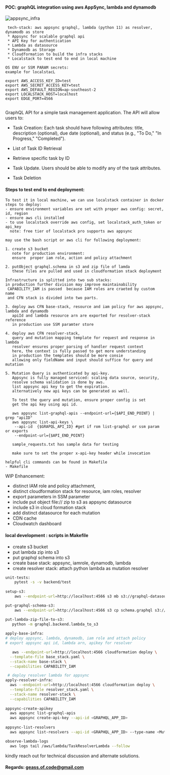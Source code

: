 #### POC: graphQL integration using aws AppSync, lambda and dynamodb


![appsync_infra](https://github.com/user-attachments/assets/24f707e8-5f39-4baa-8741-e827cebde96d)


```
 tech-stack: aws appsync graphql, lambda (python 11) as resolver, dynamodb as store
 * Appsync for scalable graphql api
 * API Key for authentication
 * Lambda as datasource 
 * Dynamodb as Storage
 * Cloudformation to build the infra stacks
 * Localstack to test end to end in local machine
 
OS ENV or SSM PARAM secrets:
example for localstacL

export AWS_ACCESS_KEY_ID=test
export AWS_SECRET_ACCESS_KEY=test
export AWS_DEFAULT_REGION=ap-southeast-2
export LOCALSTACK_HOST=localhost
export EDGE_PORT=4566
 
```

GraphQL API for a simple task management application. 
The API will allow users to:
* Task Creation: 
  Each task should have following attributes: 
  title, description (optional), due date (optional), 
  and status (e.g., "To Do," "In Progress," "Completed").

* List of Task ID Retrieval 

* Retrieve specific task by ID

* Task Update. Users should be able to modify any of the task attributes.

* Task Deletion

####  Steps to test end to end deployment:
```
To test it in local machine, we can use localstack container in docker 
steps to deploy:
- ensure environment variables are set with proper aws config: secret, id, region
- ensure aws cli installed
- to use localstack override aws config, set localstack_auth_token or api_key
  note: free tier of localstack pro supports aws appsync

may use the bash script or aws cli for following deployment: 

1. create s3 bucket 
   note for production environment:
   ensure  proper iam role, action and policy attachment 
     
2. putObject graphql.schema in s3 and zip file of lamda
   these files are pulled and used in cloudformation stack deployment

Infrastructure is splitted into two sub stacks:
in production further division may improve maintainability
 CAPABILITY_IAM is passed  because IAM roles are craeted by custom name
 and CFN stack is divided into two parts.
 
3. deploy aws CFN base-stack, resource and iam policy for aws appsync, lambda and dynamodb
   apiId and lambda resource arn are exported for resolver-stack reference
   in production use SSM paramter store

4. deploy aws CFN resolver-stack, 
   query and mutation mapping template for request and response in lambda 
   resolver ensures proper parsing of handler request context
   here, the context is fully passed to get more understanding
   in production the templates should be more consie
   allowing only fieldName and input should suffice for query and mutation

5. Mutation Query is authenticated by api-key.
   Appsync is fully managed serviced: scaling data source, security,
   resolve schema validation is done by aws.
   list appsync api key to get the expiration.
   alternatively new api keys can be generated as well.
     
   To test the query and mutation, ensure proper config is set
   get the api key using api id.
   
   aws appsync list-graphql-apis --endpoint-url={$API_END_POINT} | grep "apiID"
   aws appsync list-api-keys \
    --api-id  {$GRAPQL_API_ID} #get if rom list-graphql or ssm param or exports
    --endpoint-url={$API_END_POINT}
   
   sample_requests.txt has sample data for testing
   
   make sure to set the proper x-api-key header while invocation
 
helpful cli commands can be found in Makefile
- Makefile 
```


WIP Enhancement:
- distinct IAM role and policy attachment,
- distinct cloudformation stack for resource, iam roles, resolver
- export parameters in SSM parameter
- include put object file:// zip to s3 as appsync datasource  
- include s3 in cloud formation stack
- add distinct datasource for each mutation
- CDN cache
- Cloudwatch dashboard

#### local development : scripts in Makefile
- create s3 bucket 
- put lambda zip into s3
- put graphql schema into s3
- create base stack: appsync, iamrole, dynamodb, lambda
- create resolver stack: attach python lambda as mutation resolver 
```bash
unit-tests:
    pytest -s -v backend/test
    
setup-s3:
	aws --endpoint-url=http://localhost:4566 s3 mb s3://graphql-datasource-lambda

put-graphql-schema-s3:
	aws --endpoint-url=http://localhost:4566 s3 cp schema.graphql s3://graphql-datasource-lambda/schema.graphql

put-lambda-zip-file-to-s3:
   python -m graphql.backend.lambda_to_s3 
  
apply-base-infra: 
# deploy appsync, lambda, dynamodb, iam role and attach policy
# export appsync api id, lambda arn, apikey for resolver

   aws --endpoint-url=http://localhost:4566 cloudformation deploy \
  --template-file base_stack.yaml \
  --stack-name base-stack \
  --capabilities CAPABILITY_IAM

 # deploy resolver lambda for appsync
apply-resolver-infra:
  aws --endpoint-url=http://localhost:4566 cloudformation deploy \
  --template-file resolver_stack.yaml \
  --stack-name resolver-stack \
  --capabilities CAPABILITY_IAM
 
appsync-create-apikey
  aws appsync list-graphql-apis
  aws appsync create-api-key --api-id <GRAPHQL_APP_ID>
  
appsync-list-resolvers
  aws appsync list-resolvers --api-id <GRAPHQL_APP_ID> --type-name <Mutation | Query>

observe-lambda-logs
  aws logs tail /aws/lambda/TaskResolverLambda --follow
```
kindly reach out for technical discussion and alternate solutions.

#### Regards: geass.of.code@gmail.com 


